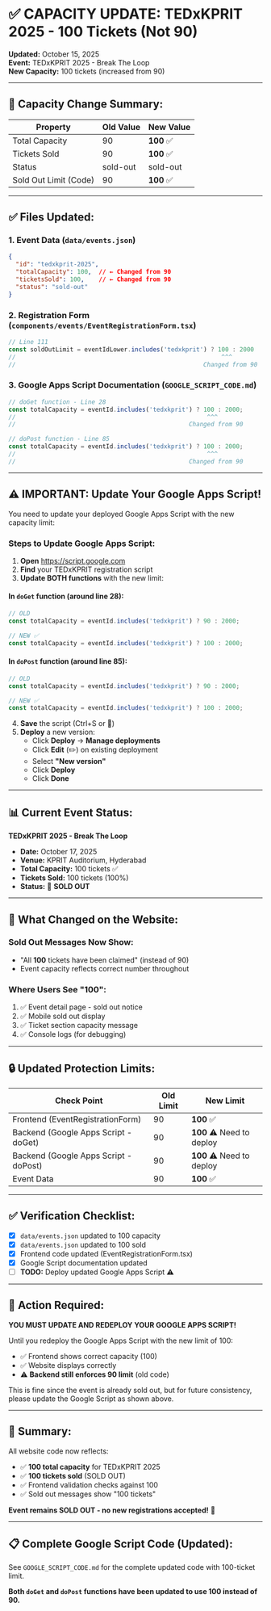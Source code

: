 # ✅ CAPACITY UPDATE: TEDxKPRIT 2025 - 100 Tickets (Not 90)

**Updated:** October 15, 2025  
**Event:** TEDxKPRIT 2025 - Break The Loop  
**New Capacity:** 100 tickets (increased from 90)

---

## 🔢 **Capacity Change Summary:**

| Property | Old Value | New Value |
|----------|-----------|-----------|
| Total Capacity | 90 | **100** ✅ |
| Tickets Sold | 90 | **100** ✅ |
| Status | sold-out | sold-out |
| Sold Out Limit (Code) | 90 | **100** ✅ |

---

## ✅ **Files Updated:**

### 1. **Event Data** (`data/events.json`)
```json
{
  "id": "tedxkprit-2025",
  "totalCapacity": 100,  // ← Changed from 90
  "ticketsSold": 100,    // ← Changed from 90
  "status": "sold-out"
}
```

### 2. **Registration Form** (`components/events/EventRegistrationForm.tsx`)
```typescript
// Line 111
const soldOutLimit = eventIdLower.includes('tedxkprit') ? 100 : 2000
//                                                         ^^^
//                                                    Changed from 90
```

### 3. **Google Apps Script Documentation** (`GOOGLE_SCRIPT_CODE.md`)
```javascript
// doGet function - Line 28
const totalCapacity = eventId.includes('tedxkprit') ? 100 : 2000;
//                                                     ^^^
//                                                Changed from 90

// doPost function - Line 85  
const totalCapacity = eventId.includes('tedxkprit') ? 100 : 2000;
//                                                     ^^^
//                                                Changed from 90
```

---

## ⚠️ **IMPORTANT: Update Your Google Apps Script!**

You need to update your deployed Google Apps Script with the new capacity limit:

### **Steps to Update Google Apps Script:**

1. **Open** https://script.google.com
2. **Find** your TEDxKPRIT registration script
3. **Update BOTH functions** with the new limit:

#### **In `doGet` function (around line 28):**
```javascript
// OLD
const totalCapacity = eventId.includes('tedxkprit') ? 90 : 2000;

// NEW ✅
const totalCapacity = eventId.includes('tedxkprit') ? 100 : 2000;
```

#### **In `doPost` function (around line 85):**
```javascript
// OLD
const totalCapacity = eventId.includes('tedxkprit') ? 90 : 2000;

// NEW ✅
const totalCapacity = eventId.includes('tedxkprit') ? 100 : 2000;
```

4. **Save** the script (Ctrl+S or 💾)
5. **Deploy** a new version:
   - Click **Deploy** → **Manage deployments**
   - Click **Edit** (✏️) on existing deployment
   - Select **"New version"**
   - Click **Deploy**
   - Click **Done**

---

## 📊 **Current Event Status:**

**TEDxKPRIT 2025 - Break The Loop**
- **Date:** October 17, 2025
- **Venue:** KPRIT Auditorium, Hyderabad
- **Total Capacity:** 100 tickets ✅
- **Tickets Sold:** 100 tickets (100%)
- **Status:** 🔴 **SOLD OUT**

---

## 🎯 **What Changed on the Website:**

### **Sold Out Messages Now Show:**
- "All **100** tickets have been claimed" (instead of 90)
- Event capacity reflects correct number throughout

### **Where Users See "100":**
1. ✅ Event detail page - sold out notice
2. ✅ Mobile sold out display
3. ✅ Ticket section capacity message
4. ✅ Console logs (for debugging)

---

## 🔒 **Updated Protection Limits:**

| Check Point | Old Limit | New Limit |
|-------------|-----------|-----------|
| Frontend (EventRegistrationForm) | 90 | **100** ✅ |
| Backend (Google Apps Script - doGet) | 90 | **100** ⚠️ Need to deploy |
| Backend (Google Apps Script - doPost) | 90 | **100** ⚠️ Need to deploy |
| Event Data | 90 | **100** ✅ |

---

## ✅ **Verification Checklist:**

- [x] `data/events.json` updated to 100 capacity
- [x] `data/events.json` updated to 100 sold
- [x] Frontend code updated (EventRegistrationForm.tsx)
- [x] Google Script documentation updated
- [ ] **TODO:** Deploy updated Google Apps Script ⚠️

---

## 🚨 **Action Required:**

**YOU MUST UPDATE AND REDEPLOY YOUR GOOGLE APPS SCRIPT!**

Until you redeploy the Google Apps Script with the new limit of 100:
- ✅ Frontend shows correct capacity (100)
- ✅ Website displays correctly
- ⚠️ **Backend still enforces 90 limit** (old code)

This is fine since the event is already sold out, but for future consistency, please update the Google Script as shown above.

---

## 📝 **Summary:**

All website code now reflects:
- ✅ **100 total capacity** for TEDxKPRIT 2025
- ✅ **100 tickets sold** (SOLD OUT)
- ✅ Frontend validation checks against 100
- ✅ Sold out messages show "100 tickets"

**Event remains SOLD OUT - no new registrations accepted!** 🔴

---

## 📋 **Complete Google Script Code (Updated):**

See `GOOGLE_SCRIPT_CODE.md` for the complete updated code with 100-ticket limit.

**Both `doGet` and `doPost` functions have been updated to use 100 instead of 90.**
